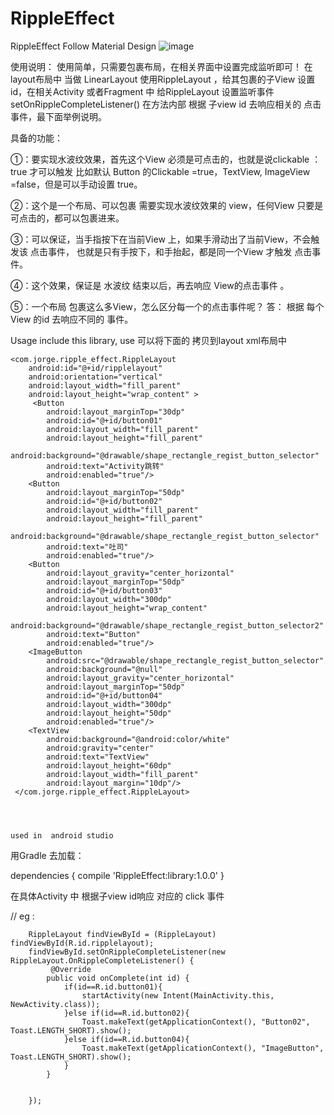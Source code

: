 # RippleEffect
RippleEffect Follow Material Design
  ![image](https://github.com/CodingForAndroid/RippleEffect/blob/master/screenshot/ripple%20effect.gif)
 
 使用说明：
 使用简单，只需要包裹布局，在相关界面中设置完成监听即可！
 在layout布局中 当做 LinearLayout 使用RippleLayout ，给其包裹的子View 设置 id，在相关Activity 或者Fragment 中 给RippleLayout       设置监听事件 setOnRippleCompleteListener()  在方法内部 根据 子view id 去响应相关的 点击事件，最下面举例说明。
 
 
具备的功能：
 
 ①：要实现水波纹效果，首先这个View 必须是可点击的，也就是说clickable ：true 才可以触发 比如默认 Button 的Clickable =true，TextView, ImageView =false，但是可以手动设置 true。
 
②：这个是一个布局、可以包裹 需要实现水波纹效果的 view，任何View 只要是可点击的，都可以包裹进来。

③：可以保证，当手指按下在当前View 上，如果手滑动出了当前View，不会触发该 点击事件， 也就是只有手按下，和手抬起，都是同一个View 才触发 点击事件。

④：这个效果，保证是 水波纹 结束以后，再去响应 View的点击事件 。

⑤：一个布局 包裹这么多View，怎么区分每一个的点击事件呢？ 答： 根据 每个View 的id 去响应不同的 事件。

Usage
include this library, use
可以将下面的 拷贝到layout xml布局中

       
            
    <com.jorge.ripple_effect.RippleLayout
        android:id="@+id/ripplelayout"
        android:orientation="vertical"
        android:layout_width="fill_parent"
        android:layout_height="wrap_content" >
         <Button
            android:layout_marginTop="30dp"
            android:id="@+id/button01"
            android:layout_width="fill_parent"
            android:layout_height="fill_parent"
            android:background="@drawable/shape_rectangle_regist_button_selector"
            android:text="Activity跳转"
            android:enabled="true"/>
        <Button
            android:layout_marginTop="50dp"
            android:id="@+id/button02"
            android:layout_width="fill_parent"
            android:layout_height="fill_parent"
            android:background="@drawable/shape_rectangle_regist_button_selector"
            android:text="吐司"
            android:enabled="true"/>
        <Button
            android:layout_gravity="center_horizontal"
            android:layout_marginTop="50dp"
            android:id="@+id/button03"
            android:layout_width="300dp"
            android:layout_height="wrap_content"
            android:background="@drawable/shape_rectangle_regist_button_selector2"
            android:text="Button"
            android:enabled="true"/>
        <ImageButton
            android:src="@drawable/shape_rectangle_regist_button_selector"
            android:background="@null"
            android:layout_gravity="center_horizontal"
            android:layout_marginTop="50dp"
            android:id="@+id/button04"
            android:layout_width="300dp"
            android:layout_height="50dp"
            android:enabled="true"/>
        <TextView
            android:background="@android:color/white"
            android:gravity="center"
            android:text="TextView"
            android:layout_height="60dp"
            android:layout_width="fill_parent"
            android:layout_margin="10dp"/>
     </com.jorge.ripple_effect.RippleLayout>
    
    
    
    
    used in  android studio
  
   用Gradle 去加载：
  
dependencies {
     compile 'RippleEffect:library:1.0.0'
 }


在具体Activity 中 根据子view id响应 对应的 click 事件
 
 //  eg :

            
        RippleLayout findViewById = (RippleLayout) findViewById(R.id.ripplelayout);
        findViewById.setOnRippleCompleteListener(new RippleLayout.OnRippleCompleteListener() {
             @Override
            public void onComplete(int id) {
                if(id==R.id.button01){
                    startActivity(new Intent(MainActivity.this, NewActivity.class));
                }else if(id==R.id.button02){
                    Toast.makeText(getApplicationContext(), "Button02", Toast.LENGTH_SHORT).show();
                }else if(id==R.id.button04){
                    Toast.makeText(getApplicationContext(), "ImageButton", Toast.LENGTH_SHORT).show();
                }
            }


        });
